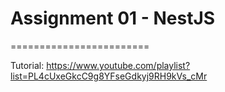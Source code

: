# Assignment 01 - NestJS
========================

Tutorial: https://www.youtube.com/playlist?list=PL4cUxeGkcC9g8YFseGdkyj9RH9kVs_cMr
